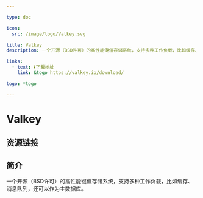```yaml
---

type: doc

icon:
  src: /image/logo/Valkey.svg

title: Valkey
description: 一个开源（BSD许可）的高性能键值存储系统，支持多种工作负载，比如缓存、消息队列，还可以作为主数据库。

links:
  - text: ⏬下载地址
    link: &togo https://valkey.io/download/

togo: *togo

---
```


<ShowLogo />

# Valkey

<ShowBreadcrumb />

## 资源链接

<ShowLinks />

## 简介

一个开源（BSD许可）的高性能键值存储系统，支持多种工作负载，比如缓存、消息队列，还可以作为主数据库。